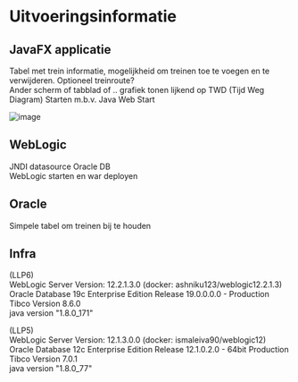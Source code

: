 # Uitvoeringsinformatie 


## JavaFX applicatie 
Tabel met trein informatie, mogelijkheid om treinen toe te voegen en te verwijderen. Optioneel treinroute?  
Ander scherm of tabblad of .. grafiek tonen lijkend op TWD (Tijd Weg Diagram)
Starten m.b.v. Java Web Start

![image](https://user-images.githubusercontent.com/113452958/190177392-120bc7e0-3e3d-4f1b-9881-84939cb30bf1.png)


## WebLogic
JNDI datasource Oracle DB  
WebLogic starten en war deployen

## Oracle
Simpele tabel om treinen bij te houden

## Infra
(LLP6)  
WebLogic Server Version: 12.2.1.3.0 (docker: ashniku123/weblogic12.2.1.3)  
Oracle Database 19c Enterprise Edition Release 19.0.0.0.0 - Production  
Tibco Version 8.6.0  
java version "1.8.0_171"  

(LLP5)  
WebLogic Server Version: 12.1.3.0.0 (docker: ismaleiva90/weblogic12)  
Oracle Database 12c Enterprise Edition Release 12.1.0.2.0 - 64bit Production  
Tibco Version 7.0.1  
java version "1.8.0_77"  
